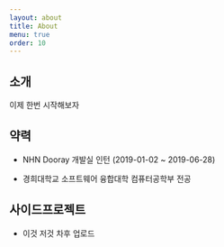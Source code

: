 ```yaml
---
layout: about
title: About
menu: true
order: 10
---
```


## 소개

이제 한번 시작해보자

## 약력

- NHN Dooray 개발실 인턴 (2019-01-02 ~ 2019-06-28)

- 경희대학교 소프트웨어 융합대학 컴퓨터공학부 전공

## 사이드프로젝트

- 이것 저것 차후 업로드

